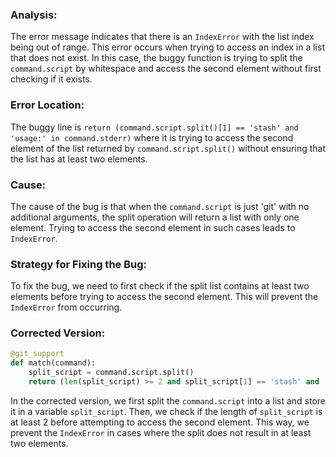### Analysis:
The error message indicates that there is an `IndexError` with the list index being out of range. This error occurs when trying to access an index in a list that does not exist. In this case, the buggy function is trying to split the `command.script` by whitespace and access the second element without first checking if it exists.

### Error Location:
The buggy line is `return (command.script.split()[1] == 'stash' and 'usage:' in command.stderr)` where it is trying to access the second element of the list returned by `command.script.split()` without ensuring that the list has at least two elements.

### Cause:
The cause of the bug is that when the `command.script` is just 'git' with no additional arguments, the split operation will return a list with only one element. Trying to access the second element in such cases leads to `IndexError`.

### Strategy for Fixing the Bug:
To fix the bug, we need to first check if the split list contains at least two elements before trying to access the second element. This will prevent the `IndexError` from occurring.

### Corrected Version:
```python
@git_support
def match(command):
    split_script = command.script.split()
    return (len(split_script) >= 2 and split_script[1] == 'stash' and 'usage:' in command.stderr)
```

In the corrected version, we first split the `command.script` into a list and store it in a variable `split_script`. Then, we check if the length of `split_script` is at least 2 before attempting to access the second element. This way, we prevent the `IndexError` in cases where the split does not result in at least two elements.